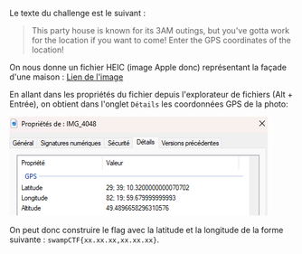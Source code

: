 Le texte du challenge est le suivant :
> This party house is known for its 3AM outings, but you've gotta work for the location if you want to come! Enter the GPS coordinates of the location!

On nous donne un fichier HEIC (image Apple donc) représentant la façade d'une maison : [Lien de l'image](../data/IMG_4048.HEIC)

En allant dans les propriétés du fichier depuis l'explorateur de fichiers (Alt + Entrée), on obtient dans l'onglet `Détails` les coordonnées GPS de la photo:

![Coordonnées GPS de la photo](../data/Party%20Time!.png)

On peut donc construire le flag avec la latitude et la longitude de la forme suivante : `swampCTF{xx.xx.xx,xx.xx.xx}`.
